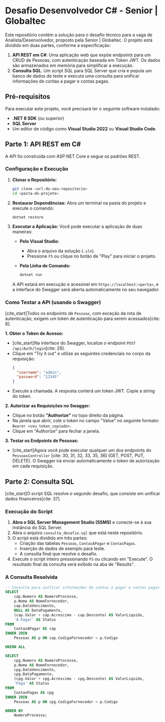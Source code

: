 # Desafio Desenvolvedor C\# - Senior | Globaltec

Este repositório contém a solução para o desafio técnico para a vaga de Analista/Desenvolvedor, proposto pela Senior | Globaltec. O projeto está dividido em duas partes, conforme a especificação:

1.  **API REST em C#**: Uma aplicação web que expõe endpoints para um CRUD de Pessoas, com autenticação baseada em Token JWT. Os dados são armazenados em memória para simplificar a execução.
2.  **Consulta SQL**: Um script SQL para SQL Server que cria e popula um banco de dados de teste e executa uma consulta para unificar informações de contas a pagar e contas pagas.

## Pré-requisitos

Para executar este projeto, você precisará ter o seguinte software instalado:

  * **.NET 8 SDK** (ou superior)
  * **SQL Server** 
  * Um editor de código como **Visual Studio 2022** ou **Visual Studio Code**.

## Parte 1: API REST em C\#

A API foi construída com ASP.NET Core e segue os padrões REST.

### Configuração e Execução

1.  **Clonar o Repositório:**

    ```bash
    git clone <url-do-seu-repositorio>
    cd <pasta-do-projeto>
    ```

2.  **Restaurar Dependências:**
    Abra um terminal na pasta do projeto e execute o comando:

    ```bash
    dotnet restore
    ```

3.  **Executar a Aplicação:**
    Você pode executar a aplicação de duas maneiras:

      * **Pelo Visual Studio:**

          * Abra o arquivo da solução (`.sln`).
          * Pressione `F5` ou clique no botão de "Play" para iniciar o projeto.

      * **Pela Linha de Comando:**

        ```bash
        dotnet run
        ```

    A API estará em execução e acessível em `https://localhost:<porta>`, e a interface do Swagger será aberta automaticamente no seu navegador.

### Como Testar a API (usando o Swagger)

[cite\_start]Todos os endpoints de `Pessoas`, com exceção da rota de autenticação, exigem um token de autenticação para serem acessados[cite: 8].

**1. Obter o Token de Acesso:**

  * [cite\_start]Na interface do Swagger, localize o endpoint `POST /api/Auth/login`[cite: 29].
  * Clique em "Try it out" e utilize as seguintes credenciais no corpo da requisição:
    ```json
    {
      "username": "admin",
      "password": "12345"
    }
    ```
  * Execute a chamada. A resposta conterá um token JWT. Copie a string do token.

**2. Autorizar as Requisições no Swagger:**

  * Clique no botão **"Authorize"** no topo direito da página.
  * Na janela que abrir, cole o token no campo "Value" no seguinte formato: `Bearer <seu_token_copiado>`.
  * Clique em "Authorize" para fechar a janela.

**3. Testar os Endpoints de Pessoas:**

  * [cite\_start]Agora você pode executar qualquer um dos endpoints do `PessoasController` [cite: 30, 31, 32, 33, 35, 36] (GET, POST, PUT, DELETE). O Swagger irá enviar automaticamente o token de autorização em cada requisição.

## Parte 2: Consulta SQL

[cite\_start]O script SQL resolve o segundo desafio, que consiste em unificar dados financeiros[cite: 37].

### Execução do Script

1.  **Abra o SQL Server Management Studio (SSMS)** e conecte-se à sua instância do SQL Server.
2.  Abra o arquivo `consulta_desafio.sql` que está neste repositório.
3.  O script está dividido em três partes:
      * Criação das tabelas `Pessoas`, `ContasAPagar` e `ContasPagas`.
      * Inserção de dados de exemplo para teste.
      * A consulta final que resolve o desafio.
4.  Execute o script inteiro pressionando `F5` ou clicando em "Execute". O resultado final da consulta será exibido na aba de "Results".

### A Consulta Resolvida

```sql
-- Consulta para unificar informações de contas a pagar e contas pagas
SELECT
    cap.Numero AS NumeroProcesso,
    p.Nome AS NomeFornecedor,
    cap.DataVencimento,
    NULL AS DataPagamento,
    (cap.Valor + cap.Acrescimo - cap.Desconto) AS ValorLiquido,
    'A Pagar' AS Status
FROM
    ContasAPagar AS cap
INNER JOIN
    Pessoas AS p ON cap.CodigoFornecedor = p.Codigo

UNION ALL

SELECT
    cpg.Numero AS NumeroProcesso,
    p.Nome AS NomeFornecedor,
    cpg.DataVencimento,
    cpg.DataPagamento,
    (cpg.Valor + cpg.Acrescimo - cpg.Desconto) AS ValorLiquido,
    'Paga' AS Status
FROM
    ContasPagas AS cpg
INNER JOIN
    Pessoas AS p ON cpg.CodigoFornecedor = p.Codigo

ORDER BY
    NumeroProcesso;
```
